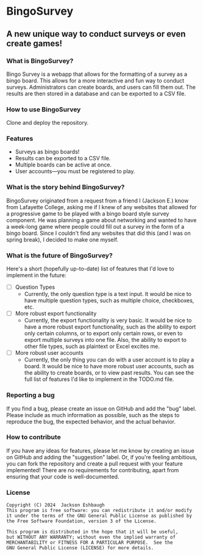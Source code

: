 # BingoSurvey
## A new unique way to conduct surveys or even create games!

### What is BingoSurvey?
Bingo Survey is a webapp that allows for the formatting of a survey as a bingo board. This allows for a more interactive and fun way to conduct surveys. Administrators can create boards, and users can fill them out. The results are then stored in a database and can be exported to a CSV file.

### How to use BingoSurvey
Clone and deploy the repository.

### Features
- Surveys as bingo boards!
- Results can be exported to a CSV file.
- Multiple boards can be active at once.
- User accounts—you must be registered to play.

### What is the story behind BingoSurvey?
BingoSurvey originated from a request from a friend I (Jackson E.) know from Lafayette College, asking me if I knew of any websites that allowed for a progressive game to be played with a bingo board style survey component. He was planning a game about networking and wanted to have a week-long game where people could fill out a survey in the form of a bingo board. Since I couldn't find any websites that did this (and I was on spring break), I decided to make one myself.

### What is the future of BingoSurvey?
Here's a short (hopefully up-to-date) list of features that I'd love to implement in the future:
- [ ] Question Types
  - Currently, the only question type is a text input. It would be nice to have multiple question types, such as multiple choice, checkboxes, etc.
- [ ] More robust export functionality
  - Currently, the export functionality is very basic. It would be nice to have a more robust export functionality, such as the ability to export only certain columns, or to export only certain rows, or even to export multiple surveys into one file. Also, the ability to export to other file types, such as plaintext or Excel excites me.
- [ ] More robust user accounts
  - Currently, the only thing you can do with a user account is to play a board. It would be nice to have more robust user accounts, such as the ability to create boards, or to view past results.
You can see the full list of features I'd like to implement in the TODO.md file.

### Reporting a bug
If you find a bug, please create an issue on GitHub and add the "bug" label. Please include as much information as possible, such as the steps to reproduce the bug, the expected behavior, and the actual behavior.

### How to contribute
If you have any ideas for features, please let me know by creating an issue on GitHub and adding the "suggestion" label. Or, if you're feeling ambitious, you can fork the repository and create a pull request with your feature implemented! There are no requirements for contributing, apart from ensuring that your code is well-documented.

### License

    Copyright (C) 2024  Jackson Eshbaugh
    This program is free software: you can redistribute it and/or modify
    it under the terms of the GNU General Public License as published by
    the Free Software Foundation, version 3 of the License.

    This program is distributed in the hope that it will be useful,
    but WITHOUT ANY WARRANTY; without even the implied warranty of
    MERCHANTABILITY or FITNESS FOR A PARTICULAR PURPOSE.  See the
    GNU General Public License (LICENSE) for more details.